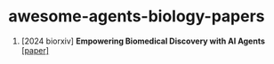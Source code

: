 # awesome-agents-biology-papers

1. [2024 biorxiv] **Empowering Biomedical Discovery with AI Agents** [[paper]](https://arxiv.org/pdf/2404.02831.pdf)
